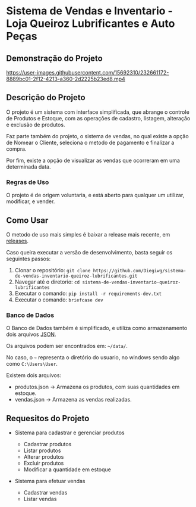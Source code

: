 # Sistema de Vendas e Inventario - Loja Queiroz Lubrificantes e Auto Peças

## Demonstração do Projeto

<https://user-images.githubusercontent.com/15692310/232661172-8889bc01-2f12-4213-a360-2d2225b23ed8.mp4>

## Descrição do Projeto

O projeto é um sistema com interface simplificada, que abrange o controle de Produtos e Estoque, com as operações de cadastro, listagem, alteração e exclusão de produtos.

Faz parte também do projeto, o sistema de vendas, no qual existe a opção de Nomear o Cliente, seleciona o metodo de pagamento e finalizar a compra.

Por fim, existe a opção de visualizar as vendas que ocorreram em uma determinada data.

### Regras de Uso

O projeto é de origem voluntaria, e está aberto para qualquer um utilizar, modificar, e vender.

## Como Usar

O metodo de uso mais simples é baixar a release mais recente, em [releases](https://github.com/Diegiwg/sistema-de-vendas-inventario-queiroz-lubrificantes/releases).

Caso queira executar a versão de desenvolvimento, basta seguir os seguintes passos:

1. Clonar o repositório: `git clone https://github.com/Diegiwg/sistema-de-vendas-inventario-queiroz-lubrificantes.git`
2. Navegar até o diretorio: `cd sistema-de-vendas-inventario-queiroz-lubrificantes`
3. Executar o comando: `pip install -r requirements-dev.txt`
4. Executar o comando: `briefcase dev`

### Banco de Dados

O Banco de Dados também é simplificado, e utiliza como armazenamento dois arquivos [JSON](https://www.json.org/json-pt.html).

Os arquivos podem ser encontrados em: `~/data/`.

No caso, o `~` representa o diretório do usuario, no windows sendo algo como `C:\Users\User`.

Existem dois arquivos:

- produtos.json -> Armazena os produtos, com suas quantidades em estoque.
- vendas.json -> Armazena as vendas realizadas.

## Requesitos do Projeto

- Sistema para cadastrar e gerenciar produtos
  - Cadastrar produtos
  - Listar produtos
  - Alterar produtos
  - Excluir produtos
  - Modificar a quantidade em estoque

- Sistema para efetuar vendas
  - Cadastrar vendas
  - Listar vendas

